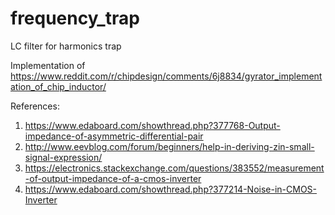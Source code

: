 # frequency_trap
LC filter for harmonics trap

Implementation of https://www.reddit.com/r/chipdesign/comments/6j8834/gyrator_implementation_of_chip_inductor/

References:
1. https://www.edaboard.com/showthread.php?377768-Output-impedance-of-asymmetric-differential-pair
2. http://www.eevblog.com/forum/beginners/help-in-deriving-zin-small-signal-expression/
3. https://electronics.stackexchange.com/questions/383552/measurement-of-output-impedance-of-a-cmos-inverter
4. https://www.edaboard.com/showthread.php?377214-Noise-in-CMOS-Inverter
